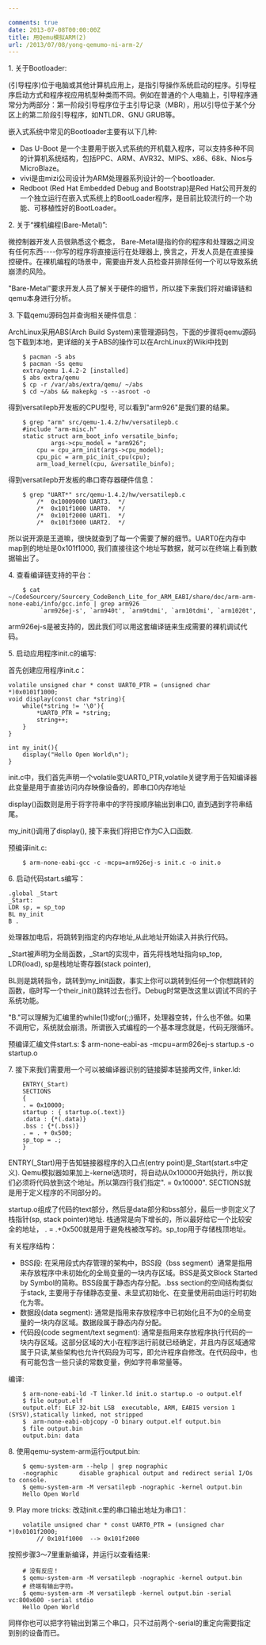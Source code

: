 ```yaml
---

comments: true
date: 2013-07-08T00:00:00Z
title: 用Qemu模拟ARM(2)
url: /2013/07/08/yong-qemumo-ni-arm-2/
---
```


1\. 关于Bootloader:

(引导程序)位于电脑或其他计算机应用上，是指引导操作系统启动的程序。引导程序启动方式和程序视应用机型种类而不同。例如在普通的个人电脑上，引导程序通常分为两部分：第一阶段引导程序位于主引导记录（MBR），用以引导位于某个分区上的第二阶段引导程序，如NTLDR、GNU
GRUB等。

 嵌入式系统中常见的Bootloader主要有以下几种:

* Das U-Boot
  是一个主要用于嵌入式系统的开机载入程序，可以支持多种不同的计算机系统结构，包括PPC、ARM、AVR32、MIPS、x86、68k、Nios与MicroBlaze。
* vivi是由mizi公司设计为ARM处理器系列设计的一个bootloader.
* Redboot (Red Hat Embedded Debug and Bootstrap)是Red
  Hat公司开发的一个独立运行在嵌入式系统上的BootLoader程序，是目前比较流行的一个功能、可移植性好的BootLoader。

2\. 关于“裸机编程(Bare-Metal)”:

微控制器开发人员很熟悉这个概念，
Bare-Metal是指的你的程序和处理器之间没有任何东西----你写的程序将直接运行在处理器上,
换言之，开发人员是在直接操控硬件。在裸机编程的场景中，需要由开发人员检查并排除任何一个可以导致系统崩溃的风险。

"Bare-Metal"要求开发人员了解关于硬件的细节，所以接下来我们将对编译链和qemu本身进行分析。

3\. 下载qemu源码包并查询相关硬件信息：

ArchLinux采用ABS(Arch Build
System)来管理源码包，下面的步骤将qemu源码包下载到本地，更详细的关于ABS的操作可以在ArchLinux的Wiki中找到

```
	$ pacman -S abs
	$ pacman -Ss qemu
	extra/qemu 1.4.2-2 [installed]
	$ abs extra/qemu 
	$ cp -r /var/abs/extra/qemu/ ~/abs 
	$ cd ~/abs && makepkg -s --asroot -o
```

得到versatilepb开发板的CPU型号, 可以看到"arm926"是我们要的结果。

```
	$ grep "arm" src/qemu-1.4.2/hw/versatilepb.c 
	#include "arm-misc.h"
	static struct arm_boot_info versatile_binfo;
	        args->cpu_model = "arm926";
	    cpu = cpu_arm_init(args->cpu_model);
	    cpu_pic = arm_pic_init_cpu(cpu);
	    arm_load_kernel(cpu, &versatile_binfo);
```

得到versatilepb开发板的串口寄存器硬件信息：

```
	$ grep "UART*" src/qemu-1.4.2/hw/versatilepb.c 
	    /*  0x10009000 UART3.  */
	    /*  0x101f1000 UART0.  */
	    /*  0x101f2000 UART1.  */
	    /*  0x101f3000 UART2.  */
```

所以说开源是王道嘛，很快就查到了每一个需要了解的细节。UART0在内存中map到的地址是0x101f1000,
我们直接往这个地址写数据，就可以在终端上看到数据输出了。

4\. 查看编译链支持的平台：

```
	$ cat ~/CodeSourcery/Sourcery_CodeBench_Lite_for_ARM_EABI/share/doc/arm-arm-none-eabi/info/gcc.info | grep arm926
	     `arm926ej-s', `arm940t', `arm9tdmi', `arm10tdmi', `arm1020t',
```

arm926ej-s是被支持的，因此我们可以用这套编译链来生成需要的裸机调试代码。

5\. 启动应用程序init.c的编写:

首先创建应用程序init.c：

```
volatile unsigned char * const UART0_PTR = (unsigned char *)0x0101f1000;
void display(const char *string){
    while(*string != '\0'){
        *UART0_PTR = *string;
        string++;
    }
}
 
int my_init(){
    display("Hello Open World\n");
}
```
init.c中，我们首先声明一个volatile变UART0_PTR,volatile关键字用于告知编译器此变量是用于直接访问内存映像设备的，即串口0内存地址

display()函数则是用于将字符串中的字符按顺序输出到串口0, 直到遇到字符串结尾。

my_init()调用了display(), 接下来我们将把它作为C入口函数.

预编译init.c:

```
	$ arm-none-eabi-gcc -c -mcpu=arm926ej-s init.c -o init.o
```

6\. 启动代码start.s编写：
```
.global _Start
_Start:
LDR sp, = sp_top
BL my_init
B .
```
处理器加电后，将跳转到指定的内存地址,从此地址开始读入并执行代码。

\_Start被声明为全局函数，\_Start的实现中，首先将栈地址指向sp_top, LDR(load),
sp是栈地址寄存器(stack pointer),

BL则是跳转指令，跳转到my_init函数，事实上你可以跳转到任何一个你想跳转的函数，临时写一个their_init()跳转过去也行。Debug时常更改这里以调试不同的子系统功能。

"B."可以理解为汇编里的while(1)或for(;;)循环，处理器空转，什么也不做。如果不调用它，系统就会崩溃。所谓嵌入式编程的一个基本理念就是，代码无限循环。

预编译汇编文件start.s:
	$ arm-none-eabi-as -mcpu=arm926ej-s startup.s -o startup.o


7\. 接下来我们需要用一个可以被编译器识别的链接脚本链接两文件, linker.ld:
```
	ENTRY(_Start)
	SECTIONS
	{
	. = 0x10000;
	startup : { startup.o(.text)}
	.data : {*(.data)}
	.bss : {*(.bss)}
	. = . + 0x500;
	sp_top = .;
	}
```
ENTRY(\_Start)用于告知链接器程序的入口点(entry point)是\_Start(start.s中定义).
Qemu模拟器如果加上-kernel选项时，将自动从0x10000开始执行，所以我们必须将代码放到这个地址。所以第四行我们指定".
= 0x10000". SECTIONS就是用于定义程序的不同部分的。

startup.o组成了代码的text部分，然后是data部分和bss部分，最后一步则定义了栈指针(sp,
stack pointer)地址. 栈通常是向下增长的，所以最好给它一个比较安全的地址， . =
.+0x500就是用于避免栈被改写的。sp_top用于存储栈顶地址。

有关程序结构：

* BSS段:  在采用段式内存管理的架构中，BSS段（bss segment）通常是指用来存放程序中未初始化的全局变量的一块内存区域。BSS是英文Block Started by Symbol的简称。BSS段属于静态内存分配。.bss section的空间结构类似于stack, 主要用于存储静态变量、未显式初始化、在变量使用前由运行时初始化为零。
* 数据段(data segment): 通常是指用来存放程序中已初始化且不为0的全局变量的一块内存区域。数据段属于静态内存分配。
* 代码段(code segment/text segment): 通常是指用来存放程序执行代码的一块内存区域。这部分区域的大小在程序运行前就已经确定，并且内存区域通常属于只读,某些架构也允许代码段为可写，即允许程序自修改。在代码段中，也有可能包含一些只读的常数变量，例如字符串常量等。

编译:

```
	$ arm-none-eabi-ld -T linker.ld init.o startup.o -o output.elf
	$ file output.elf 
	output.elf: ELF 32-bit LSB  executable, ARM, EABI5 version 1 (SYSV),statically linked, not stripped
	$  arm-none-eabi-objcopy -O binary output.elf output.bin
	$ file output.bin 
	output.bin: data
```

8\. 使用qemu-system-arm运行output.bin:

```
	$ qemu-system-arm --help | grep nographic 
	-nographic      disable graphical output and redirect serial I/Os to console.
	$ qemu-system-arm -M versatilepb -nographic -kernel output.bin
	Hello Open World
```


9\. Play more tricks:
改动init.c里的串口输出地址为串口1：

```
	volatile unsigned char * const UART0_PTR = (unsigned char *)0x0101f2000;
		// 0x101f1000  --> 0x101f2000
```

按照步骤3～7里重新编译，并运行以查看结果:

```
	# 没有反应！
	$ qemu-system-arm -M versatilepb -nographic -kernel output.bin
	# 终端有输出字符。
	$ qemu-system-arm -M versatilepb -kernel output.bin -serial vc:800x600 -serial stdio
	Hello Open World
```

同样你也可以把字符输出到第三个串口，只不过前两个-serial的重定向需要指定到别的设备而已。

